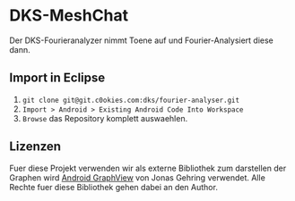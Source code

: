 # DKS-MeshChat
Der DKS-Fourieranalyzer nimmt Toene auf und Fourier-Analysiert diese dann.

## Import in Eclipse
1. `git clone git@git.c0okies.com:dks/fourier-analyser.git`
2. `Import > Android > Existing Android Code Into Workspace`
3. `Browse` das Repository komplett auswaehlen.

## Lizenzen
Fuer diese Projekt verwenden wir als externe Bibliothek zum darstellen der Graphen 
wird [Android GraphView](http://www.android-graphview.org/) von Jonas Gehring verwendet. 
Alle Rechte fuer diese Bibliothek gehen dabei an den Author.